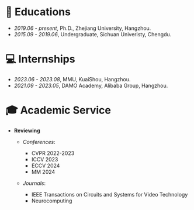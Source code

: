 
# 📖 Educations
- *2019.06 - present*, Ph.D., Zhejiang University, Hangzhou.
- *2015.09 - 2019.06*, Undergraduate, Sichuan Univeristy, Chengdu.

# 💻 Internships
- *2023.06 - 2023.08*,  MMU, KuaiShou, Hangzhou.
- *2021.09 - 2023.05*,  DAMO Academy, Alibaba Group, Hangzhou.

# 🎓 Academic Service
- **Reviewing**  
  - *Conferences*:  
    - CVPR 2022-2023  
    - ICCV 2023
    - ECCV 2024
    - MM 2024

  - *Journals*:
    - IEEE Transactions on Circuits and Systems for Video Technology
    - Neurocomputing
